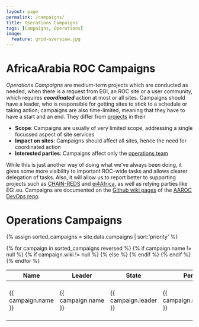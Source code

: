 ```yaml
---
layout: page
permalink: /campaigns/
title: Operations Campaigns
tags: [Campaigns, Operations]
image:
  feature: grid-overview.jpg
---
```


# AfricaArabia ROC Campaigns

*Operations Campaigns* are medium-term projects which are conducted as needed, when there is a request from EGI, an ROC site or a user community, which requires ***coordinated*** action at most or all sites. Campaigns should have a leader, who is responsible for getting sites to stick to a schedule or taking action; campaigns are also time-limited, meaning that they have to have a start and an end. They differ from [projects]({{site_url}}/projects/) in their

  * **Scope**: Campaigns are usually of very limited scope, addressing a single focussed aspect of site services
  * **Impact on sites**: Campaigns should affect all sites, hence the need for coordinated action
  * **Interested parties**: Campaigns affect only the [operations team]({{site_url}}/operators)

While this is just another way of doing what we've always been doing, it gives some more visibility to important ROC-wide tasks and allows clearer delegation of tasks. Also, it will allow us to report better to supporting projects such as [CHAIN-REDS](http://www.chain-reds.eu) and [ei4Africa](http://www.ei4africa.eu), as well as relying parties like EGI.eu. Campaigns are documented on the [Github wiki pages](https://github.com/AAROC/DevOps/wiki/Ops-Campaigns) of the [AAROC](https://www.github.com/AAROC) [DevOps repo](https://github.com/AAROC/DevOps).

# Operations Campaigns
<!-- We need to sort on the state to put the campaigns under way first -->

{% assign sorted_campaigns = site.data.campaigns | sort:'priority' %}

<table class="table table-hover table-condensed">
  <thead>
    <tr>
      <th>Name</th>
      <th>Leader</th>
      <th>State</th>
      <th>Period</th>
    </tr>
  </thead>
{% for campaign in sorted_campaigns reversed %}
{% if campaign.name != null %}
  <tr>
{% if campaign.wiki != null %}
    <td class="text-left"><a href="https://github.com/AAROC/wiki/{{ campaign.wiki }}"><span><i class="fa fa-github-square"></i></a> {{ campaign.name }}</td>
{% else %}
    <td class="text-left"><span><i class="fa fa-github-square"></i> {{ campaign.name }}</td>
{% endif %}
    <td>{{ campaign.leader }}</td>
    <td><span class="label label-{{ campaign.state.label }}">{{ campaign.state.name }}</span></td>
    <td>{{ campaign.start }} - {{ campaign.end }}</td>
  </tr>
{% endif %}
{% endfor %}
</table>
